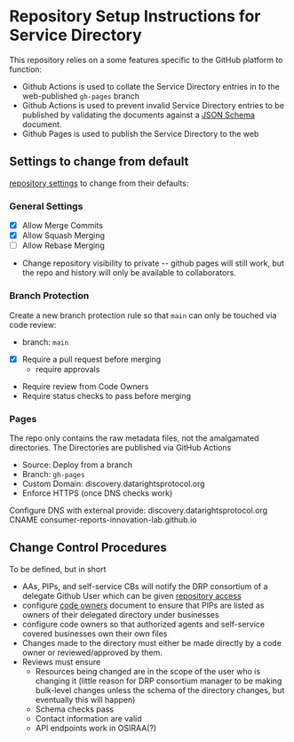 # Repository Setup Instructions for Service Directory

This repository relies on a some features specific to the GitHub platform to function:

- Github Actions is used to collate the Service Directory entries in to the web-published `gh-pages` branch
- Github Actions is used to prevent invalid Service Directory entries to be published by validating the documents against a [JSON Schema](https://json-schema.org/) document.
- Github Pages is used to publish the Service Directory to the web

## Settings to change from default

[repository settings](https://github.com/consumer-reports-innovation-lab/drp-service-directory/settings) to change from their defaults:

### General Settings 

- [X] Allow Merge Commits
- [X] Allow Squash Merging
- [ ] Allow Rebase Merging
- Change repository visibility to private -- github pages will still work, but the repo and history will only be available to collaborators.

### Branch Protection

Create a new branch protection rule so that `main` can only be touched via code review:

- branch: `main`
- [X] Require a pull request before merging
  - require approvals
- Require review from Code Owners 
- Require status checks to pass before merging

### Pages

The repo only contains the raw metadata files, not the amalgamated directories. The Directories are published via GitHub Actions

- Source: Deploy from a branch
- Branch: `gh-pages`
- Custom Domain: discovery.datarightsprotocol.org
- Enforce HTTPS (once DNS checks work)

Configure DNS with external provide:
discovery.datarightsprotocol.org CNAME consumer-reports-innovation-lab.github.io

## Change Control Procedures

To be defined, but in short

- AAs, PIPs, and self-service CBs will notify the DRP consortium of a delegate Github User which can be given [repository access](https://github.com/consumer-reports-innovation-lab/drp-service-directory/settings/access)
- configure [code owners](https://docs.github.com/en/repositories/managing-your-repositorys-settings-and-features/customizing-your-repository/about-code-owners) document to ensure that PIPs are listed as owners of their delegated directory under businesses
- configure code owners so that authorized agents and self-service covered businesses own their own files
- Changes made to the directory must either be made directly by a code owner or reviewed/approved by them.
- Reviews must ensure
  - Resources being changed are in the scope of the user who is changing it (little reason for DRP consortium manager to be making bulk-level changes unless the schema of the directory changes, but eventually this will happen)
  - Schema checks pass
  - Contact information are valid
  - API endpoints work in OSIRAA(?)
